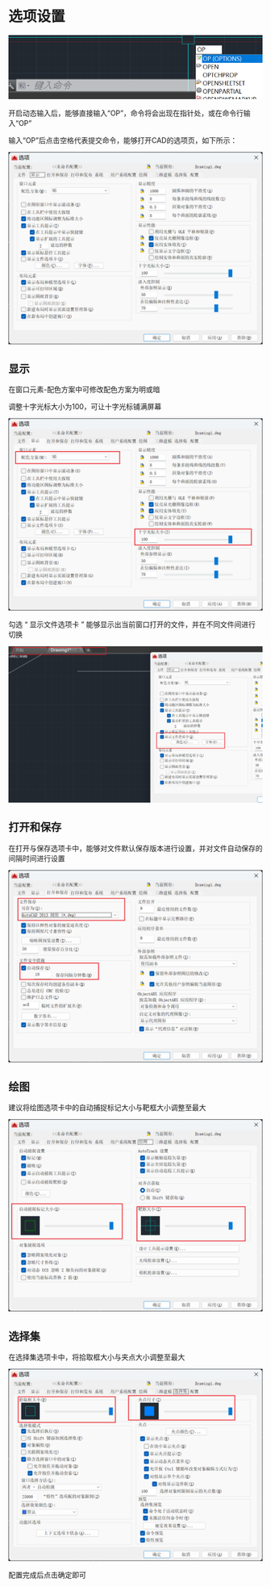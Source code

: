 # 选项设置

![Snipaste_2024-03-12_16-30-54](assets/Snipaste_2024-03-12_16-30-22.png)

开启动态输入后，能够直接输入“OP”，命令将会出现在指针处，或在命令行输入“OP”

输入“OP”后点击空格代表提交命令，能够打开CAD的选项页，如下所示：

![Snipaste_2024-03-12_16-30-54](assets/Snipaste_2024-03-12_16-30-54.png)

## 显示

在窗口元素-配色方案中可修改配色方案为明或暗

调整十字光标大小为100，可让十字光标铺满屏幕

![Snipaste_2024-03-12_16-28-51](assets/Snipaste_2024-03-12_16-28-51.png)

勾选 “ 显示文件选项卡 ” 能够显示出当前窗口打开的文件，并在不同文件间进行切换

![Snipaste_2024-03-14_11-39-55](assets/Snipaste_2024-03-14_11-39-55.png)

## 打开和保存

在打开与保存选项卡中，能够对文件默认保存版本进行设置，并对文件自动保存的间隔时间进行设置

![Snipaste_2024-03-12_16-32-58](assets/Snipaste_2024-03-12_16-32-58.png)

## 绘图

建议将绘图选项卡中的自动捕捉标记大小与靶框大小调整至最大

![Snipaste_2024-03-12_16-34-32](assets/Snipaste_2024-03-12_16-34-32.png)

## 选择集

在选择集选项卡中，将拾取框大小与夹点大小调整至最大

![Snipaste_2024-03-12_16-35-46](assets/Snipaste_2024-03-12_16-35-46.png)

配置完成后点击确定即可